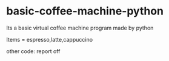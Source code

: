 # basic-coffee-machine-python
Its a basic virtual coffee machine program made by python 


Items = espresso,latte,cappuccino


other code:
  report
  off
